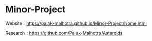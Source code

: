 # Minor-Project


Website : https://palak-malhotra.github.io/Minor-Project/home.html

Research : https://github.com/Palak-Malhotra/Asteroids
